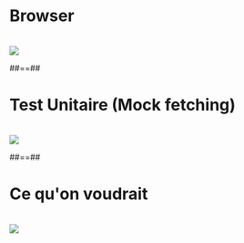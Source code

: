 # Browser
<br/>

<img src="./assets/images/cypress-explain-browser.svg"/>

##==##

# Test Unitaire (Mock fetching)
<br/>

<img src="./assets/images/cypress-explain-unit.svg"/>

##==##

# Ce qu'on voudrait
<br/>

<img src="./assets/images/cypress-explain-cypress.svg"/>
